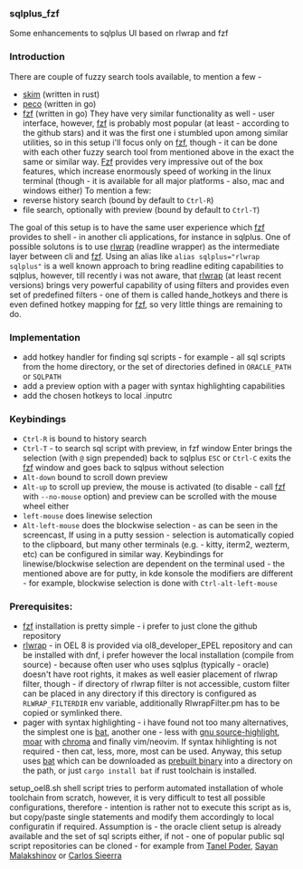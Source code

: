 ### sqlplus_fzf
Some enhancements to sqlplus UI based on rlwrap and fzf

### Introduction
There are couple of fuzzy search tools available, to mention a few -
- [skim](https://github.com/lotabout/skim) (written in rust)
- [peco](https://github.com/peco/peco) (written in go)
- [fzf](https://github.com/junegunn/fzf) (written in go)
They have very similar functionality as well - user interface, however, [fzf](https://github.com/junegunn/fzf) is probably most popular (at least - according to the github stars) and it was the first one i stumbled upon among similar utilities, so in this setup i'll focus only on [fzf](https://github.com/junegunn/fzf), though - it can be done with each other fuzzy search tool from mentioned above in the exact the same or similar way. 
[Fzf](https://github.com/junegunn/fzf) provides very impressive out of the box features, which increase enormously speed of working in the linux terminal (though - it is available for all major platforms - also, mac and windows either)
To mention a few:
- reverse history search (bound by default to `Ctrl-R`)
- file search, optionally with preview (bound by default to `Ctrl-T`)
 
The goal of this setup is to have the same user experience which [fzf](https://github.com/junegunn/fzf) provides to shell - in another cli applications, for instance in sqlplus.
One of possible solutons is to use [rlwrap](https://github.com/hanslub42/rlwrap) (readline wrapper) as the intermediate layer between cli and [fzf](https://github.com/junegunn/fzf). Using an alias like `alias sqlplus="rlwrap sqlplus"` is a well known approach to bring readline editing capabilities to sqlplus, however, till recently i was not aware, that [rlwrap](https://github.com/hanslub42/rlwrap) (at least recent versions) brings very powerful capability of using filters and provides even set of predefined filters - one of them is called hande_hotkeys and there is even defined hotkey mapping for [fzf](https://github.com/junegunn/fzf), so very little things are remaining to do.

### Implementation
- add hotkey handler for finding sql scripts - for example - all sql scripts from the home directory, or the set of directories defined in `ORACLE_PATH` or `SQLPATH`
- add a preview option with a pager with syntax highlighting capabilities
- add the chosen hotkeys to local .inputrc

### Keybindings 
- `Ctrl-R` is bound to history search
- `Ctrl-T` - to search sql script with preview, in fzf window Enter brings the selection (with `@` sign prepended) back to sqlplus `ESC` or `Ctrl-C` exits the [fzf](https://github.com/junegunn/fzf) window and goes back to sqlpus without selection
- `Alt-down` bound to scroll down preview 
- `Alt-up` to scroll up preview, the mouse is activated (to disable - call [fzf](https://github.com/junegunn/fzf) with `--no-mouse` option) and preview can be scrolled with the mouse wheel either 
- `left-mouse` does linewise selection  
- `Alt-left-mouse` does the blockwise selection - as can be seen in the screencast, If using in a putty session - selection is automatically copied to the clipboard, but many other terminals (e.g. - kitty, iterm2, wezterm, etc) can be configured in similar way. Keybindings for linewise/blockwise selection are dependent on the terminal used - the mentioned above are for putty, in kde konsole the modifiers are different - for example, blockwise selection is done with `Ctrl-alt-left-mouse`
 
### Prerequisites: 
- [fzf](https://github.com/junegunn/fzf) installation is pretty simple - i prefer to just clone the github repository
- [rlwrap](https://github.com/hanslub42/rlwrap) - in OEL 8 is provided via ol8_developer_EPEL repository and can be installed with dnf, i prefer however the local installation (compile from source) - because often user who
uses sqlplus (typically - oracle) doesn't have root rights, it makes as well easier placement of rlwrap filter, though - if directory of rlwrap filter is not accessible, custom filter can be placed in any directory if this directory is configured as `RLWRAP_FILTERDIR` env variable, additionally RlwrapFilter.pm has to be copied or symlinked there.
- pager with syntax highlighting - i have found not too many alternatives, the simplest one is [bat](https://github.com/sharkdp/bat), another one - less with [gnu source-highlight](https://github.com/scopatz/src-highlite), [moar](https://github.com/walles/moar) with [chroma](https://github.com/alecthomas/chroma) and finally vim/neovim. If syntax hihlighting is not required - then cat, less, more, most can be used. Anyway, this setup uses [bat](https://github.com/sharkdp/bat) which can be downloaded as [prebuilt binary](https://github.com/sharkdp/bat/releases) into a directory on the path, or just `cargo install bat` if rust toolchain is installed.

setup_oel8.sh shell script tries to perform automated installation of whole toolchain from scratch, however, it is very difficult to test all possible configurations, therefore - intention is rather not to execute this script as is, but copy/paste single statements and modify them accordingly to local configuratin if required. Assumption is - the oracle client setup is already available and the set of sql scripts either, if not - one of popular public sql script repositories can be cloned - for example from [Tanel Poder](https://github.com/tanelpoder/tpt-oracle), [Sayan Malakshinov](https://github.com/xtender/xt_scripts) or [Carlos Sieerra](https://github.com/carlos-sierra/cscripts)
